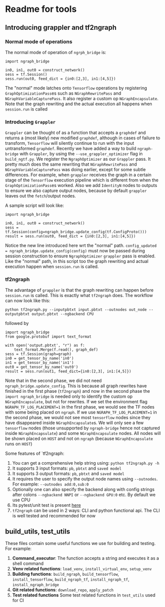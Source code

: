 # Readme for tools


## Introducing grappler and tf2ngraph

### Normal mode of operations
The normal mode of operation of `ngrph_bridge` is:
```
import ngraph_bridge

in0, in1, out0 = construct_network()
sess = tf.Session()
sess.run(out0, feed_dict = {in0:[2,3], in1:[4,5]})
```

The "normal" mode latches onto `Tensorflow` operations by registering `GraphOptimizationPass`es such as `NGraphRewritePass` and `NGraphVariableCapturePass`. It also register a custom op `NGraphEncapsulate`. Note that the graph rewriting and the actual execution all happens when `session.run` is called


### Introducing `Grappler`
`Grappler` can be thought of as a function that accepts a `graphdef` and returns a (most likely) new modified `graphdef`, although in cases of failure to transform, `Tensorflow` will silently continue to run with the input untransformed `graphdef`. Recently we have added a way to build `ngraph-bridge` with `Grappler`, by using the `--use_grappler_optimizer` flag in `build_ngtf.py`. We register the `NgraphOptimizer` as our `Grappler` pass. It pretty much does the same rewriting that `NGraphRewritePass` and `NGraphVariableCapturePass` was doing earlier, except for some subtle differences. For example, when `grappler` receives the graph in a certain stage of the `Tensorflow` execution pipeline which is different from when the `GraphOptimizationPass`es worked. Also we add `IdentityN` nodes to outputs to ensure we also capture output nodes, because by default `grappler` leaves out the `fetch`/output nodes.

A sample script will look like:
```
import ngraph_bridge

in0, in1, out0 = construct_network()
sess = tf.Session(config=ngraph_bridge.update_config(tf.ConfigProto()))
result = sess.run(out0, feed_dict = {in0:[2,3], in1:[4,5]})
```

Notice the new line introduced here wrt the "normal" path. `config_updated = ngraph_bridge.update_config(config)` must now be passed during session construction to ensure `NgraphOptimizer` `grappler` pass is enabled. Like the "normal" path, in this script too the graph rewriting and actual execution happen when `session.run` is called.


### tf2ngraph

The advantage of `grappler` is that the graph rewriting can happen before `session.run` is called. This is exactly what `tf2ngraph` does. The workflow can now look like this:
```
python tf2ngraph.py --inputpbtxt input.pbtxt --outnodes out_node --outputpbtxt output.pbtxt --ngbackend CPU
```
followed by
```
import ngraph_bridge
from google.protobuf import text_format

with open('output.pbtxt', "r") as f:
    text_format.Merge(f.read(), graph_def)
sess = tf.Session(graph=graph)
in0 = get_tensor_by_name('in0')
in1 = get_tensor_by_name('in1')
out0 = get_tensor_by_name('out0')
result = sess.run(out1, feed_dict={in0:[2,3], in1:[4,5]})
```

Note that in the second phase, we did not need `ngraph_bridge.update_config`. This is because all graph rewrites have finished in the first phase (`tf2ngraph`) and now in the second phase the `import ngraph_bridge` is needed only to identify the custom op `NGraphEncapsulate`, but not for rewrites. If we set the environment flag `NGRAPH_TF_LOG_PLACEMENT=1` in the first phase, we would see the TF nodes with some being placed on `ngraph`. If we use `NGRAPH_TF_LOG_PLACEMENT=1` in the second phase, we would not see most `tensorflow` nodes since they have disappeared inside `NGraphEncapsulate`s. We will only see a few `tensorflow` nodes (those unsupported by `ngraph-bridge` hence not captured inside `NGraphEncapsulate`) and some `NGraphEncapsulate` nodes. All nodes will be shown placed on `HOST` and not on `ngraph` (because `NGraphEncapsulate` runs on `HOST`)

Some features of `tf2ngraph:
1. You can get a comprehensive help string using: `python tf2ngraph.py -h`
2. It supports 3 input formats: `pb`, `pbtxt` and `saved model`
3. It supports 3 output formats: `pb`, `pbtxt` and `saved model`
4. It requires the user to specify the output node names using `--outnodes`. For example: `--outnodes add:0,sub:0`
5. Optionally one can also specify the backend along with config strings after colons `--ngbackend NNPI` or `--ngbackend GPU:0` etc. By default we use CPU
6. Its pytest/unit test is present [here]
7. `tf2ngraph` can be used in 2 ways: CLI and python functional api. The CLI is well tested and recommended for now

## build_utils, test_utils
These files contain some useful functions we use for building and testing. For example:
1. **Command_executor**: The function accepts a string and executes it as a shell command
2. **Venv related functions**: `load_venv`, `install_virtual_env`, `setup_venv`
3. **Building functions**: `build_ngraph`, `build_tensorflow`, `install_tensorflow`, `build_ngraph_tf`, `install_ngraph_tf`, `install_ngraph_bridge`
4. **Git related functions**: `download_repo`, `apply_patch`
5. **Test related functions** Some test related functions in `test_utils` used for CI

[here]: https://github.com/tensorflow/ngraph-bridge/blob/master/test/python/test_convert_script.py
